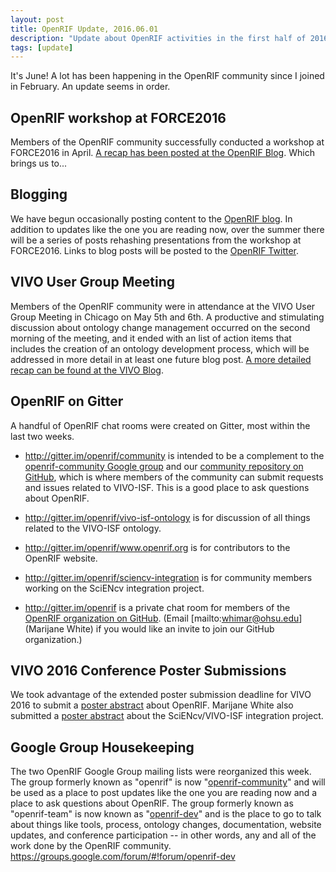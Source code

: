 ```yaml
---
layout: post
title: OpenRIF Update, 2016.06.01
description: "Update about OpenRIF activities in the first half of 2016."
tags: [update]
---
```


It's June!  A lot has been happening in the OpenRIF community since I joined in February.  An 
update seems in order.

## OpenRIF workshop at FORCE2016

Members of the OpenRIF community successfully conducted a workshop at FORCE2016 in April.  [A 
recap has been posted at the OpenRIF 
Blog](http://www.openrif.org/2016/04/29/FORCE2016-Workshop-Recap.html). Which brings us to...

## Blogging

We have begun occasionally posting content to the [OpenRIF blog](http://www.openrif.blog/).  In addition to updates like 
the one you are reading now, over the summer there will be a series of posts rehashing 
presentations from the workshop at FORCE2016.  Links to blog posts will be posted to the 
[OpenRIF Twitter](https://twitter.com/OpenRIF).

## VIVO User Group Meeting

Members of the OpenRIF community were in attendance at the VIVO User Group Meeting in Chicago 
on May 5th and 6th.  A productive and stimulating discussion about ontology change management 
occurred on the second morning of the meeting, and it ended with an list of action items that 
includes the creation of an ontology development process, which will be addressed in more 
detail in at least one future blog post.  [A more detailed recap can be found at the VIVO 
Blog](http://vivoweb.org/vivo-updates-may-8-2016-vivo-user-group-meeting).

## OpenRIF on Gitter

A handful of OpenRIF chat rooms were created on Gitter, most within the last two weeks.

* http://gitter.im/openrif/community is intended to be a complement to the 
[openrif-community Google group](https://groups.google.com/forum/#!forum/openrif-community) 
and our [community repository on GitHub](https://github.com/openrif/community), which is where 
members of the community can submit requests and issues related to VIVO-ISF.  This is a good 
place to ask questions about OpenRIF.

* http://gitter.im/openrif/vivo-isf-ontology is for discussion of all things related to the 
VIVO-ISF ontology.

* http://gitter.im/openrif/www.openrif.org is for contributors to the OpenRIF website.

* http://gitter.im/openrif/sciencv-integration is for community members working on the SciENcv 
integration project.

* http://gitter.im/openrif is a private chat room for members of the [OpenRIF organization 
on GitHub](https://github.com/openrif). (Email [mailto:whimar@ohsu.edu](Marijane White) if you 
would like an invite to join our GitHub organization.)

## VIVO 2016 Conference Poster Submissions

We took advantage of the extended poster submission deadline for VIVO 2016 to submit a [poster 
abstract](https://docs.google.com/document/d/1qqFkGpv5qeGp9wHCdQuDEuC1IQpGhLQ7mSNqubAAFCI/edit) 
about OpenRIF.  Marijane White also submitted a [poster 
abstract](https://docs.google.com/document/d/1pm64NColKprFkTVQHj-1wNt_kLHj8P8-5R-MY7oh68k/edit) 
about the SciENcv/VIVO-ISF integration project.

## Google Group Housekeeping

The two OpenRIF Google Group mailing lists were reorganized this week.  The group formerly 
known as "openrif" is now 
"[openrif-community](https://groups.google.com/forum/#!forum/openrif-community)" and will be 
used as a place to post updates like the one you are reading now and a place to ask questions 
about OpenRIF.  The group formerly known as "openrif-team" is now known as 
"[openrif-dev](https://groups.google.com/forum/#!forum/openrif-dev)" and is the place to go to 
talk about things like tools, process, ontology changes, documentation, website updates, and 
conference participation -- in other words, any and all of the work done by the OpenRIF 
community. https://groups.google.com/forum/#!forum/openrif-dev
